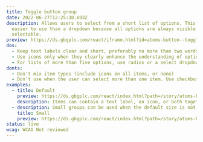 ```yaml
---
title: Toggle button group
date: 2022-06-27T12:25:38.693Z
description: Allows users to select from a short list of options. This can be
  easier to use than a dropdown because all options are always visible and
  selectable.
preview: https://ds.gbgplc.com/react/iframe.html?id=atoms-button--toggle-button-group-element
dos:
  - Keep text labels clear and short, preferably no more than two words
  - Use icons only when they clearly enhance the understanding of option choices
  - For lists of more than five options, use radios or a select dropdown
donts:
  - Don't mix item types (include icons on all items, or none)
  - Don’t use when the user can select more than one item. Use checkboxes instead
examples:
  - title: Default
    preview: https://ds.gbgplc.com/react/index.html?path=/story/atoms-button--toggle-button-group-element&nav=0&knob-Number%20of%20buttons=3
    description: Items can contain a text label, an icon, or both together.
  - description: Small groups can be used when the default size is not appropriate.
    title: Small
    preview: https://ds.gbgplc.com/react/index.html?path=/story/atoms-button--toggle-button-group-element&nav=0&knob-Number%20of%20buttons=3&knob-Size=small
status: live
wcag: WCAG Not reviewed
---
```

